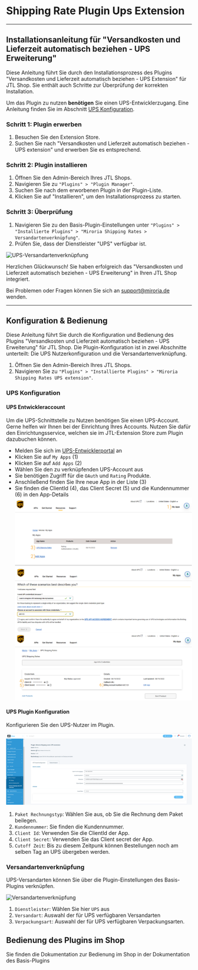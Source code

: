 # Shipping Rate Plugin Ups Extension

---

## Installationsanleitung für "Versandkosten und Lieferzeit automatisch beziehen - UPS Erweiterung"

Diese Anleitung führt Sie durch den Installationsprozess des Plugins "Versandkosten und Lieferzeit automatisch
beziehen - UPS Extension" für JTL Shop. Sie enthält auch Schritte zur Überprüfung der korrekten Installation.

Um das Plugin zu nutzen **benötigen** Sie einen UPS-Entwicklerzugang.
Eine Anleitung finden Sie im Abschnitt [UPS Konfiguration](#ups-konfiguration). 

### Schritt 1: Plugin erwerben

1. Besuchen Sie den Extension Store.
2. Suchen Sie nach "Versandkosten und Lieferzeit automatisch beziehen - UPS extension" und erwerben Sie es entsprechend.

### Schritt 2: Plugin installieren

1. Öffnen Sie den Admin-Bereich Ihres JTL Shops.
2. Navigieren Sie zu `"Plugins" > "Plugin Manager"`.
3. Suchen Sie nach dem erworbenen Plugin in der Plugin-Liste.
4. Klicken Sie auf "Installieren", um den Installationsprozess zu starten.

### Schritt 3: Überprüfung

1. Navigieren Sie zu den Basis-Plugin-Einstellungen unter `"Plugins" > "Installierte Plugins" > "Miroria Shipping Rates > Versandartenverknüpfung"`.
2. Prüfen Sie, dass der Dienstleister "UPS" verfügbar ist.

![UPS-Versandartenverknüpfung](docu/bilder/Plugin_Konfiguration_UPS_Versandartenverknüpfung.png)

Herzlichen Glückwunsch! Sie haben erfolgreich das "Versandkosten und Lieferzeit automatisch beziehen - UPS Erweiterung" in Ihren JTL Shop integriert.

Bei Problemen oder Fragen können Sie sich an support@miroria.de wenden.

---

## Konfiguration & Bedienung

Diese Anleitung führt Sie durch die Konfiguration und Bedienung des Plugins "Versandkosten und Lieferzeit automatisch
beziehen - UPS Erweiterung" für JTL Shop. Die Plugin-Konfiguration ist in zwei Abschnitte unterteilt: Die UPS Nutzerkonfiguration
und die Versandartenverknüpfung.

1. Öffnen Sie den Admin-Bereich Ihres JTL Shops.
2. Navigieren Sie zu `"Plugins" > "Installierte Plugins" > "Miroria Shipping Rates UPS extension"`.

### UPS Konfiguration

#### UPS Entwickleraccount
Um die UPS-Schnittstelle zu Nutzen benötigen Sie einen UPS-Account.
Gerne helfen wir Ihnen bei der Einrichtung Ihres Accounts. Nutzen Sie dafür den Einrichtungsservice, welchen sie im JTL-Extension Store zum Plugin dazubuchen können.

+ Melden Sie sich im [UPS-Entwicklerportal](https://developer.ups.com/get-started?loc=en_US) an
+ Klicken Sie auf `My Apps` (1)
+ Klicken Sie auf `Add Apps` (2)
+ Wählen Sie den zu verknüpfenden UPS-Account aus
+ Sie benötigen Zugriff für die `OAuth` und `Rating` Produkte.
+ Anschließend finden Sie Ihre neue App in der Liste (3)
+ Sie finden die ClientId (4), das Client Secret (5) und die Kundennummer (6) in den App-Details
![UPS-Entwicklerportal](docu/bilder/UPS_Entwicklerportal.png)
![UPS-Entwicklerportal-Add-App](docu/bilder/UPS_Entwicklerportal_Add_App.png)
![UPS-Entwicklerportal-Add-App](docu/bilder/UPS_Entwicklerportal_Credentials.png)

#### UPS Plugin Konfiguration
Konfigurieren Sie den UPS-Nutzer im Plugin.

![UPS Nutzerkonfiguration](docu/bilder/Plugin_Konfiguration_UPS_Nutzerkonfiguration.png)

1. `Paket Rechnungstyp`: Wählen Sie aus, ob Sie die Rechnung dem Paket beilegen.
2. `Kundennummer`: Sie finden die Kundennummer.
3. `Client Id`: Verwenden Sie die ClientId der App.
4. `Client Secret`: Verwenden Sie das Client secret der App.
5. `Cutoff Zeit`: Bis zu diesem Zeitpunk können Bestellungen noch am selben Tag an UPS übergeben werden.

### Versandartenverknüpfung
UPS-Versandarten können Sie über die Plugin-Einstellungen des Basis-Plugins verknüpfen.

![Versandartenverknüpfung](docu/bilder/Plugin_Konfiguration_UPS_Versandartenverknüpfung_Einstellungen.png)

1. `Dienstleister`: Wählen Sie hier `UPS` aus
2. `Versandart`: Auswahl der für UPS verfügbaren Versandarten
3. `Verpackungsart`: Auswahl der für UPS verfügbaren Verpackungsarten.

## Bedienung des Plugins im Shop

Sie finden die Dokumentation zur Bedienung im Shop in der Dokumentation des Basis-Plugins